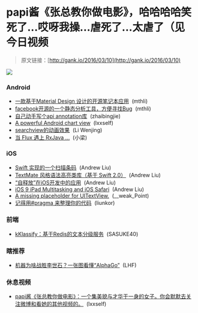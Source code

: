# papi酱《张总教你做电影》，哈哈哈哈笑死了...哎呀我操...虐死了...太虐了（见今日视频

> 原文链接：[http://gank.io/2016/03/10](http://gank.io/2016/03/10)

![](http://ww4.sinaimg.cn/large/7a8aed7bjw1f1rmqzruylj20hs0qon14.jpg)

### Android

* [一款基于Material Design 设计的开源笔记本应用](https://github.com/lguipeng/Notes) &nbsp;(mthli)
* [facebook开源的一个静态分析工具，方便寻找Bug](http://fbinfer.com/) &nbsp;(mthli)
* [自己动手写个api annotation库](http://www.bingjie.me/2016/03/08/JavaAnnotation.html) &nbsp;(zhaibingjie)
* [A powerful Android chart view](https://github.com/PhilJay/MPAndroidChart) &nbsp;(lxxself)
* [searchview的动画效果](https://github.com/liangpengfei/SearchView) &nbsp;(Li Wenjing)
* [当 Flux 遇上 RxJava ...](https://github.com/skimarxall/RxFlux) &nbsp;(小梁)

### iOS

* [Swift 实现的一个扫描条码](https://github.com/lcepy/Mockingbird) &nbsp;(Andrew Liu)
* [TextMate 风格语法高亮类库（基于 Swift 2.0）](https://github.com/soffes/SyntaxKit) &nbsp;(Andrew Liu)
* [&ldquo;自释放&rdquo;在iOS开发中的应用](http://www.olinone.com/?p=232) &nbsp;(Andrew Liu)
* [iOS 9 iPad Multitasking and iOS Safari](http://parsnip.io/blog/ios) &nbsp;(Andrew Liu)
* [A missing placeholder for UITextView.](https://github.com/devxoul/UITextView) &nbsp;(__weak_Point)
* [记得用#pragma 来整理你的代码](http://nshipster.cn/pragma/) &nbsp;(liunkor)

### 前端

* [kKlassify：基于Redis的文本分级服务](https://github.com/fatiherikli/klassify) &nbsp;(SASUKE40)

### 瞎推荐

* [机器为啥战胜李世石？一张图看懂&ldquo;AlphaGo&rdquo;](http://wkee.net/post/alphago.html) &nbsp;(LHF)

### 休息视频

* [papi酱《张总教你做电影》：一个集美貌与才华于一身的女子。你会默默去关注微博和看她的其他视频的。](http://weibo.com/p/230444c3613767c07fc38f2b629aa037489daa) &nbsp;(lxxself)

